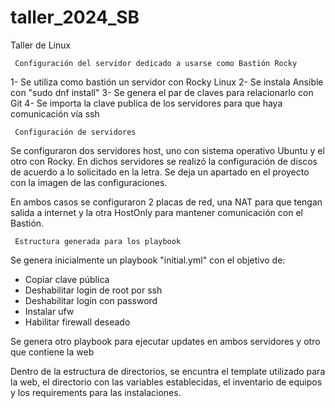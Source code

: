 # taller_2024_SB
Taller de Linux

     Configuración del servidor dedicado a usarse como Bastión Rocky

1- Se utiliza como bastión un servidor con Rocky Linux
2- Se instala Ansible con "sudo dnf install"
3- Se genera el par de claves para relacionarlo con Git
4- Se importa la clave publica de los servidores para que haya comunicación vía ssh

     Configuración de servidores

Se configuraron dos servidores host, uno con sistema operativo Ubuntu y el otro con Rocky. En dichos servidores se realizó la configuración de discos de acuerdo a lo solicitado en la letra.
Se deja un apartado en el proyecto con la imagen de las configuraciones.

En ambos casos se configuraron 2 placas de red, una NAT para que tengan salida a internet y la otra HostOnly para mantener comunicación con el Bastión.

     Estructura generada para los playbook

Se genera inicialmente un playbook "initial.yml" con el objetivo de:

- Copiar clave pública
- Deshabilitar login de root por ssh
- Deshabilitar login con password
- Instalar ufw
- Habilitar firewall deseado

Se genera otro playbook para ejecutar updates en ambos servidores y otro que contiene la web

Dentro de la estructura de directorios, se encuntra el template utilizado para la web, el directorio con las variables establecidas, el inventario de equipos y los requirements para las instalaciones.
